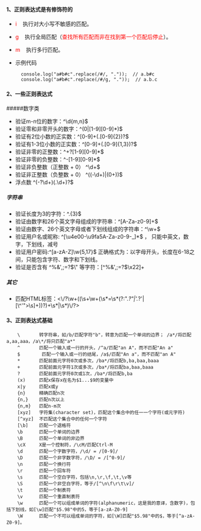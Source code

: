 #### 1、正则表达式是有修饰符的

- <font color="red">i</font>&nbsp;&nbsp;&nbsp;&nbsp;执行对大小写不敏感的匹配。
- <font color="red">g</font>&nbsp;&nbsp;&nbsp;&nbsp;执行全局匹配（<font color="red">查找所有匹配而非在找到第一个匹配后停止</font>）。
- <font color="red">m</font>&nbsp;&nbsp;&nbsp;&nbsp;执行多行匹配。
		
- 示例代码


		console.log("a#b#c".replace(/#/, "."));  // a.b#c
		console.log("a#b#c".replace(/#/g, "."));  // a.b.c
			
#### 2、一些正则表达式
#####数字类
- 验证m-n位的数字：^\d{m,n}$ 
- 验证零和非零开头的数字：^(0|[1-9][0-9]*)$ 
- 验证有2位小数的正实数：^[0-9]+(.[0-9]{2})?$ 
- 验证有1-3位小数的正实数：^[0-9]+(.[0-9]{1,3})?$ 
- 验证非零的正整数：^\+?[1-9][0-9]*$ 
- 验证非零的负整数：^\-[1-9][0-9]*$ 
- 验证非负整数（正整数 + 0） ^\d+$ 
- 验证非正整数（负整数 + 0） ^((-\d+)|(0+))$ 
- 浮点数 ^(-?\d+)(\.\d+)?$
##### 字符串
- 验证长度为3的字符：^.{3}$ 
- 验证由数字和26个英文字母组成的字符串：^[A-Za-z0-9]+$ 
- 验证由数字、26个英文字母或者下划线组成的字符串：^\w+$ 
- 验证用户名或昵称: ^[\u4e00-\u9fa5A-Za-z0-9-_]*$ ， 只能中英文，数字，下划线，减号
- 验证用户密码:^[a-zA-Z]\w{5,17}$ 正确格式为：以字母开头，长度在6-18之间，只能包含字符、数字和下划线。 
- 验证是否含有 ^%&',;=?$\" 等字符：[^%&',;=?$\x22]+ 
##### 其它
- 匹配HTML标签：<\\/?\\w+((\\s+\\w+(\\s*=\\s*(?:".*?"|'.*?'|[\\^'">\\s]+))?)+\\s*|\\s*)\\/?>

#### 3、正则表达式基础

		\		转字符串，如/b/匹配字符"b"，转意为匹配一个单词的边界； /a*/将匹配a,aa,aaa，/a\*/将只匹配"a*"
		^		匹配一个输入或一行的开头，/^a/匹配"an A"，而不匹配"An a" 
		$		 匹配一个输入或一行的结尾，/a$/匹配"An a"，而不匹配"an A" 
		*		匹配前面元字符0次或多次，/ba*/将匹配b,ba,baa,baaa 
		+		匹配前面元字符1次或多次，/ba*/将匹配ba,baa,baaa 
		?		匹配前面元字符0次或1次，/ba*/将匹配b,ba 
		(x)		匹配x保存x在名为$1...$9的变量中 
		x|y		匹配x或y 
		{n}		精确匹配n次 
		{n,}	匹配n次以上 
		{n,m}	匹配n-m次 
		[xyz]	字符集(character set)，匹配这个集合中的任一一个字符(或元字符) 
		[^xyz]	不匹配这个集合中的任何一个字符 
		[\b]	匹配一个退格符 
		\b		匹配一个单词的边界 
		\B		匹配一个单词的非边界 
		\cX		X是一个控制符，/\cM/匹配Ctrl-M 
		\d		匹配一个字数字符，/\d/ = /[0-9]/ 
		\D		匹配一个非字数字符，/\D/ = /[^0-9]/ 
		\n		匹配一个换行符 
		\r		匹配一个回车符 
		\s		匹配一个空白字符，包括\n,\r,\f,\t,\v等 
		\S		匹配一个非空白字符，等于/[^\n\f\r\t\v]/ 
		\t		匹配一个制表符 
		\v		匹配一个重直制表符 
		\w		匹配一个可以组成单词的字符(alphanumeric，这是我的意译，含数字)，包括下划线，如[\w]匹配"$5.98"中的5，等于[a-zA-Z0-9] 
		\W		匹配一个不可以组成单词的字符，如[\W]匹配"$5.98"中的$，等于[^a-zA-Z0-9]。